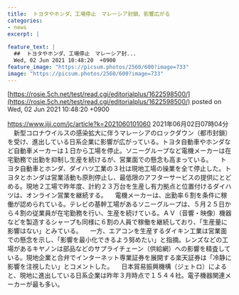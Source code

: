 ```yaml
---
title:  トヨタやホンダ、工場停止　マレーシア封鎖、影響広がる  
categories:
- news
excerpt: |
  
feature_text: |
  ##  トヨタやホンダ、工場停止　マレーシア封...
  Wed, 02 Jun 2021 10:48:20  +0900
feature_image: "https://picsum.photos/2560/600?image=733"
image: "https://picsum.photos/2560/600?image=733"
---
```


[https://rosie.5ch.net/test/read.cgi/editorialplus/1622598500/](https://rosie.5ch.net/test/read.cgi/editorialplus/1622598500/)
posted on Wed, 02 Jun 2021 10:48:20  +0900

<!--more-->

https://www.jiji.com/jc/article?k=2021060101060 2021年06月02日07時04分 　新型コロナウイルスの感染拡大に伴うマレーシアのロックダウン（都市封鎖）を受け、進出している日系企業に影響が広がっている。トヨタ自動車やホンダなど自動車メーカーは１日から工場を停止。ソニーグループなど電機メーカーは在宅勤務で出勤を抑制し生産を続けるが、営業面での懸念も高まっている。 　トヨタ自動車とホンダ、ダイハツ工業の３社は現地工場の操業を全て停止した。トヨタとホンダは営業活動も原則停止し、最低限のアフターサービスの提供にとどめる。現地２工場で昨年度、計約２３万台を生産し有力拠点と位置付けるダイハツは、オンライン営業を継続する。 　電機メーカーは、出勤率６割を条件に稼働が認められている。テレビの基幹工場があるソニーグループは、５月２５日から４割の従業員が在宅勤務を行い、生産を続けている。ＡＶ（音響・映像）機器などを製造するシャープも同様に６割の人員で稼働を継続しており、「生産量に影響はない」とみている。 　一方、エアコンを生産するダイキン工業は営業面での懸念を示し、「影響を最小化できるよう努めたい」と指摘。レンズなどの工場があるキヤノンは部品などのサプライチェーン（供給網）への影響を精査している。現地企業と合弁でインターネット専業証券を展開する楽天証券は「冷静に影響を注視したい」とコメントした。 　日本貿易振興機構（ジェトロ）によると、現地に進出している日系企業は昨年３月時点で１５４４社。電子機器関連メーカーが最も多い。
